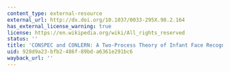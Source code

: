 ```yaml
---
content_type: external-resource
external_url: http://dx.doi.org/10.1037/0033-295X.98.2.164
has_external_license_warning: true
license: https://en.wikipedia.org/wiki/All_rights_reserved
status: ''
title: 'CONSPEC and CONLERN: A Two-Process Theory of Infant Face Recognition'
uid: 928d9a23-bfb2-486f-89bd-a6361e291bc6
wayback_url: ''
---
```

